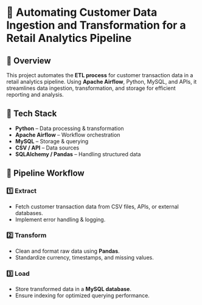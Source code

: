 # 🚀 Automating Customer Data Ingestion and Transformation for a Retail Analytics Pipeline

## 📌 Overview
This project automates the **ETL process** for customer transaction data in a retail analytics pipeline. Using **Apache Airflow**, Python, MySQL, and APIs, it streamlines data ingestion, transformation, and storage for efficient reporting and analysis.

## 🔧 Tech Stack
- **Python** – Data processing & transformation  
- **Apache Airflow** – Workflow orchestration  
- **MySQL** – Storage & querying  
- **CSV / API** – Data sources  
- **SQLAlchemy / Pandas** – Handling structured data  

## 🔄 Pipeline Workflow
### 1️⃣ Extract
- Fetch customer transaction data from CSV files, APIs, or external databases.
- Implement error handling & logging.

### 2️⃣ Transform
- Clean and format raw data using **Pandas**.
- Standardize currency, timestamps, and missing values.

### 3️⃣ Load
- Store transformed data in a **MySQL database**.
- Ensure indexing for optimized querying performance.
